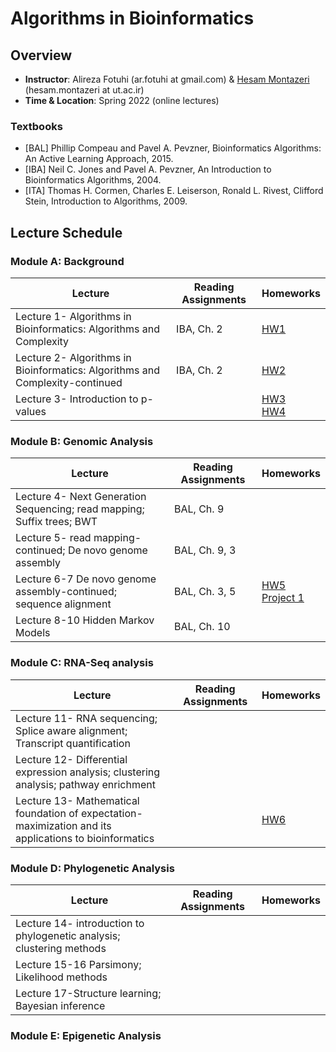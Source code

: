 # Algorithms in Bioinformatics

## Overview
- **Instructor**: Alireza Fotuhi (ar.fotuhi at gmail.com) \& [Hesam Montazeri](http://lcbb.ut.ac.ir) (hesam.montazeri at ut.ac.ir)
- **Time & Location**: Spring 2022 (online lectures)

### Textbooks
- [BAL]  Phillip Compeau and Pavel A. Pevzner, Bioinformatics Algorithms: An Active Learning Approach, 2015.
- [IBA] Neil C. Jones and Pavel A. Pevzner, An Introduction to Bioinformatics Algorithms, 2004.
- [ITA] Thomas H. Cormen, Charles E. Leiserson,  Ronald L. Rivest, Clifford Stein, Introduction to Algorithms, 2009.

## Lecture Schedule

### Module A: Background
Lecture | Reading Assignments | Homeworks |
 -------------------------- | -------------------------- | -------------------------- |
 Lecture 1- Algorithms in Bioinformatics: Algorithms and Complexity | IBA, Ch. 2 | [HW1](https://drive.google.com/file/d/18WmJGa-R44PcrEAI1DEcOD8wNugG-I99/view?usp=sharing) |
 Lecture 2- Algorithms in Bioinformatics: Algorithms and Complexity-continued | IBA, Ch. 2 | [HW2](https://drive.google.com/file/d/1neuvPmCfcmuGXSr0rIiXDqoJpHJ1CGlu/view?usp=sharing) |
 Lecture 3- Introduction to p-values | | [HW3](https://drive.google.com/file/d/13LiwlsCJW9YlJUTcISpWHJq_vSSkPHyO/view?usp=sharing) <br> [HW4](https://drive.google.com/file/d/1AOhAt4yHMeKPjRGvgoLb1zRL8Mn-_y4g/view?usp=sharing) |
  
 
### Module B: Genomic Analysis
Lecture | Reading Assignments | Homeworks |
 -------------------------- | -------------------------- | -------------------------- |
Lecture 4- Next Generation Sequencing; read mapping; Suffix trees; BWT | BAL, Ch. 9 |  |
Lecture 5- read mapping-continued; De novo genome assembly | BAL, Ch. 9, 3 |  |
Lecture 6-7 De novo genome assembly-continued; sequence alignment | BAL, Ch. 3, 5 |  [HW5](https://drive.google.com/file/d/165tvEUnrZ4HzZE8SB5UORk2099V8l-Yk/view?usp=sharing) <br> [Project 1](https://drive.google.com/file/d/1YYlgkna1lEf2gjQZq_l9Ar3HGWAcGPmM/view?usp=sharing) |
Lecture 8-10 Hidden Markov Models | BAL, Ch. 10 |  |

### Module C: RNA-Seq analysis
Lecture | Reading Assignments | Homeworks |
 -------------------------- | -------------------------- | -------------------------- |
Lecture 11- RNA sequencing; Splice aware alignment; Transcript quantification|  |
Lecture 12- Differential expression analysis; clustering analysis; pathway enrichment |  |
Lecture 13- Mathematical foundation of expectation-maximization and its applications to bioinformatics| | [HW6](https://drive.google.com/file/d/1O-WxmFB2Sr2CKaVXXTTRH91H4HW8Jljl/view?usp=sharing)  |

### Module D: Phylogenetic Analysis
Lecture | Reading Assignments | Homeworks |
 -------------------------- | -------------------------- | -------------------------- |
Lecture 14- introduction to phylogenetic analysis; clustering methods |  |
Lecture 15-16 Parsimony; Likelihood methods |  |
Lecture 17-Structure learning; Bayesian inference |  |

### Module E: Epigenetic Analysis
